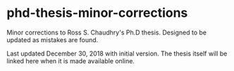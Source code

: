 # phd-thesis-minor-corrections
Minor corrections to Ross S. Chaudhry's Ph.D thesis.
Designed to be updated as mistakes are found.

Last updated December 30, 2018 with initial version.
The thesis itself will be linked here when it is made available online.
